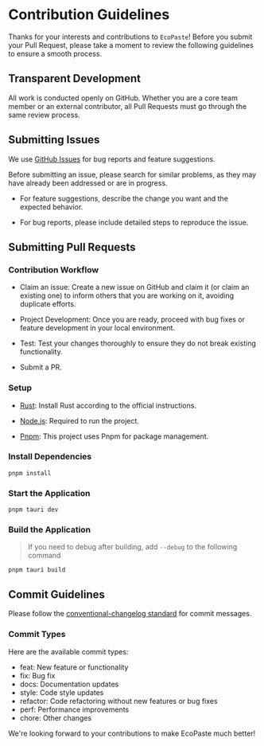 # Contribution Guidelines

Thanks for your interests and contributions to `EcoPaste`! Before you submit your Pull Request, please take a moment to review the following guidelines to ensure a smooth process.

## Transparent Development

All work is conducted openly on GitHub. Whether you are a core team member or an external contributor, all Pull Requests must go through the same review process.

## Submitting Issues

We use [GitHub Issues](https://github.com/EcoPasteHub/EcoPaste/issues) for bug reports and feature suggestions.

Before submitting an issue, please search for similar problems, as they may have already been addressed or are in progress.

- For feature suggestions, describe the change you want and the expected behavior.

- For bug reports, please include detailed steps to reproduce the issue.

## Submitting Pull Requests

### Contribution Workflow

- Claim an issue: Create a new issue on GitHub and claim it (or claim an existing one) to inform others that you are working on it, avoiding duplicate efforts.

- Project Development: Once you are ready, proceed with bug fixes or feature development in your local environment.

- Test: Test your changes thoroughly to ensure they do not break existing functionality.

- Submit a PR.

### Setup

- [Rust](https://v1.tauri.app/v1/guides/getting-started/prerequisites/): Install Rust according to the official instructions.

- [Node.js](https://nodejs.org/en/): Required to run the project.

- [Pnpm](https://pnpm.io/): This project uses Pnpm for package management.

### Install Dependencies

```shell
pnpm install
```

### Start the Application

```shell
pnpm tauri dev
```

### Build the Application

> If you need to debug after building, add `--debug` to the following command

```shell
pnpm tauri build
```

## Commit Guidelines

Please follow the [conventional-changelog standard](https://www.conventionalcommits.org/en/v1.0.0/) for commit messages.

### Commit Types

Here are the available commit types:

- feat: New feature or functionality
- fix: Bug fix
- docs: Documentation updates
- style: Code style updates
- refactor: Code refactoring without new features or bug fixes
- perf: Performance improvements
- chore: Other changes

We're looking forward to your contributions to make EcoPaste much better!
